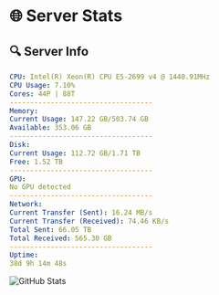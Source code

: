 # 🌐 Server Stats
## 🔍 Server Info
```yaml
CPU: Intel(R) Xeon(R) CPU E5-2699 v4 @ 1440.91MHz
CPU Usage: 7.10%
Cores: 44P | 88T
-----------------------------------
Memory:
Current Usage: 147.22 GB/503.74 GB
Available: 353.06 GB
-----------------------------------
Disk:
Current Usage: 112.72 GB/1.71 TB
Free: 1.52 TB
-----------------------------------
GPU:
No GPU detected
-----------------------------------
Network:
Current Transfer (Sent): 16.24 MB/s
Current Transfer (Received): 74.46 KB/s
Total Sent: 66.05 TB
Total Received: 565.30 GB
-----------------------------------
Uptime:
38d 9h 14m 48s
```
![GitHub Stats](https://img.shields.io/badge/Updated-2025-04-15_06:37:37-blue)
